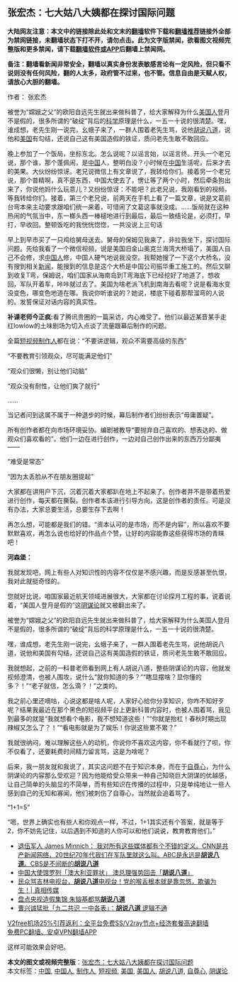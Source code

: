  <h2>张宏杰：七大姑八大姨都在探讨国际问题</h2> <p class="notice"><b>大陆网友注意：本文中的链接除此处和文末的<a href="https://github.com/bannedbook/fanqiang" >翻墙</a>软件下载和<a href="https://github.com/killgcd/justmysocks/blob/master/README.md">翻墙推荐</a>链接外全部为禁网链接，未翻墙状态下打不开，请勿点击。此为文字版禁闻，欲看图文视频完整版和更多禁闻，请下载<a href="https://github.com/bannedbook/fanqiang">翻墙软件或APP</a>后翻墙上禁闻网。</p><p>备注：翻墙看新闻非常安全，翻墙以真实身份发表敏感言论有一定风险，但只看不说则没有任何风险，翻的人太多，政府管不过来，也不管。信息自由是天赋人权，请放心大胆的翻墙。</b></p>  <div class="entry"> <p>作者： 张宏杰</p> <p id="summary">被誉为“嫦娥之父”的欧阳自远先生就出来做科普了，给大家解释为什么<a href="https://www.bannedbook.org/bnews/tag/%E7%BE%8E%E5%9B%BD%E4%BA%BA/" class="st_tag internal_tag" rel="tag" title="标签 美国人 下的日志">美国人</a>登月不是假的，很多所谓的“破绽”背后的<span class='wp_keywordlink'><a href="https://www.bannedbook.org/forum11/topic309.html" title="禁片：“科学”的棍子" target="_blank">科学</a></span>原理是什么，一五一十说的很清楚。嘿，谁成想，老先生刚一说完，幺蛾子来了，一群人围着老先生骂，说他<a href="https://www.bannedbook.org/bnews/tag/%E8%83%A1%E8%AF%B4%E5%85%AB%E9%81%93/" class="st_tag internal_tag" rel="tag" title="标签 胡说八道 下的日志">胡说八道</a>，说他和<a href="https://www.bannedbook.org/bnews/tag/%e7%be%8e%e5%9b%bd/" class="st_tag internal_tag" rel="tag" title="标签 美国 下的日志">美国</a>有勾结，还说自己这有美国造假的铁证，质问老先生敢不敢回应。</p> <p>晚上参加了一个饭局，坐标东北。怎么说呢？以谣言始，以谣言终。开头一个老兄说，那个谁，那个蓬佩闹，是<span class='wp_keywordlink_affiliate'><a href="https://www.bannedbook.org/" title="中国" target="_blank">中国</a></span>人，整明白没？小时候在<a href="https://www.bannedbook.org/bnews/tag/%E4%B8%AD%E5%9B%BD/" class="st_tag internal_tag" rel="tag" title="标签 中国 下的日志">中国</a>生活呢，后来才去的美果。大伙纷纷惊讶。老兄说微信上有文章说了，我转给你们。接着另一个老兄说，那个普精啊，真不是东西，中国大使去了，愣让等了两个小时，然后牵条狗出来了，你说他妈什么玩意儿？又纷纷惊讶：不能吧？此老兄说，我刚看到的视频，等我转给你们。接着，第三个老兄说，前两天在手机上看了一篇文章，说是文葛前台弯本来主动要求跟咱们统一来着，可惜闹了文葛这事就没成。……饭局就在这种热闹的气氛当中，东一榔头西一棒槌地进行到最后，最后一致结论是，必须打，早打，早收回。整顿饭吃的我恍恍惚惚，一共没说上三句话</p> <p>早上到早市买了一只鸡给舅母送去。舅母的保姆见我来了，非拉我坐下，探讨国际问题。先给我看了一个微信视频，说是美国旧金山奥克兰海湾大桥塌了，美国人自己不会修，求<a href="https://www.bannedbook.org/bnews/tag/%e4%b8%ad%e5%9b%bd%e4%ba%ba/" class="st_tag internal_tag" rel="tag" title="标签 中国人 下的日志">中国人</a>修，中国人硬气地说我没空。我帮她搜了一下这个大桥名，没有搜到相关<span class='wp_keywordlink_affiliate'><a href="https://www.bannedbook.org/" title="新闻">新闻</a></span>，能搜到的信息是这个大桥是中国公司振华重工施工的。然后又聊到收复T弯，保姆说，咱们国家从海南岛到T弯海底下已经挖好了地道了，想收回，军队开着车，咔咔就过去了。美国为啥老派飞机到南海去看呢？说是看海水变没变色，哪变色地道在哪。我说你听谁说的？她说，楼底下碰着那帮溜弯的人说的。发誓保证对话内容的真实性。</p> <p><strong>补课老师今正疯:</strong>看了腾讯贵圈的一篇采访，内心难受了。他们以最近某音某手走红lowlow的土味剧场为切入点谈了流量跟幕后制作的问题。</p> <p>全篇<a href="https://www.bannedbook.org/bnews/tag/%E7%9F%AD%E8%A7%86%E9%A2%91/" class="st_tag internal_tag" rel="tag" title="标签 短视频 下的日志">短视频</a><a href="https://www.bannedbook.org/bnews/tag/%E5%88%B6%E4%BD%9C%E4%BA%BA/" class="st_tag internal_tag" rel="tag" title="标签 制作人 下的日志">制作人</a>都在说：‌‌“不要讲逻辑，观众不需要高级的东西‌‌”</p> <p>‌‌“不要教育引领观众，尽可能满足他们‌‌”</p>  <p>‌‌“观众们很懒，别让他们动脑‌‌”</p> <p>‌‌“观众没有耐性，让他们爽了就行‌‌”</p> <p>……</p> <p>当记者问到这属不属于一种退步的时候，幕后制作者们纷纷表示‌‌“毋庸置疑‌‌”。</p> <p>所有创作者都在向市场环境妥协。编剧被教导‌‌“要抛弃自己喜欢的、想表达的、做观众们喜欢看的‌‌”。他们一边在进行创作，一边对自己创作出来的东西万分鄙夷——</p> <p>‌‌“难受是常态‌‌”</p> <p>‌‌“因为太丢脸从不在朋友圈提起‌‌”</p>  <p>大家都在讲用户下沉，沉着沉着大家都趴在地上不起来了。创作者并不是带着热爱进行创作，每天都在撕裂。创作者本该进行引导方向，这是创作者的责任。可是没有办法，大家总要生活，总要生存下去啊！</p> <p>再怎么想，可能都是我们的错。‌‌“资本认可的是市场，而不是内容‌‌”，所以喜欢不要默默喜欢，再怎么说也给好的作品点个赞，让好的内容能靠这些获得市场的青睐吧！</p> <p><strong>河森堡：</strong></p> <p>我就发现吧，网上有些人对知识性的内容不仅仅是不感兴趣，而是反感甚至仇恨，我对此就挺奇怪的。</p> <p>您就好比说，咱国家最近航天领域进展很大，大家都在讨论探月工程的事，说着说着，“美国人登月是假的”这<a href="https://www.bannedbook.org/bnews/tag/%E9%98%B4%E8%B0%8B%E8%AE%BA/" class="st_tag internal_tag" rel="tag" title="标签 阴谋论 下的日志">阴谋论</a>就又被翻出来了。</p> <p>被誉为“嫦娥之父”的欧阳自远先生就出来做科普了，给大家解释为什么美国人登月不是假的，很多所谓的“破绽”背后的科学原理是什么，一五一十说的很清楚。</p> <p>嘿，谁成想，老先生刚一说完，幺蛾子来了，一群人围着老先生骂，说他胡说八道，说他和美国有勾结，还说自己这有美国造假的铁证，质问老先生敢不敢回应。</p>  <p>我就想起，之前的一科普老师看到网上有人胡说八道，整些阴谋论的内容，他就发视频澄清，也被人围攻，说什么“就你知道的多？”“瞎显摆啥？显你懂的多？！”“老子就信，怎么滴？！”之类的。</p> <p>我之前心里还嘀咕，心说这都是啥人呢，人家好心给你分享知识，你咋不知好歹呢？结果我最近在那个黑色的短视频平台上更新科普内容时，也被人围着骂，我见到最多的就是“我就想看个电影，我不想知道这些！”“你就是抬杠！春秋时期出现辣椒又怎么了？！”“看电影就是为了娱乐！你说这些累不累？”</p> <p>我就很纳闷，难以理解这些人的动机，你说你不喜欢这内容，你不看就行了呗，你不仅看了，还要耗费时间精力留言骂，这是为啥呢？</p> <p>后来，我一朋友就和我说了，其实这问题不在于知识本身，而在于<a href="https://www.bannedbook.org/bnews/tag/%E8%87%AA%E5%B0%8A%E5%BF%83/" class="st_tag internal_tag" rel="tag" title="标签 自尊心 下的日志">自尊心</a>，为什么阴谋论的内容那么受欢迎？因为他能给受众带来一种自己知晓巨大阴谋的优越感，让自己简单的头脑显的不简单，而有些知识在传播的过程中，只是单纯地让一些人感到自己的无知和寡闻，他们被刺伤了自尊心，当然就会追着骂了。</p> <p>“1+1=5”</p> <p>“嗯，世界上确实也有些人和你观点一样，不过，1+1其实还有个答案，就是等于2，你不妨先记住，以后遇到不知道的人你可以和他们说说，教育教育他们。”</p> <ul class='op-related-articles' title='相关阅读'> <li><a href='https://www.bannedbook.org/bnews/bannedvideo/20201201/1440222.html' target='_blank'>退伍军人 James Minnich： 我对所有这些媒体都有个不错的定义。CNN是共产新闻网络，20世纪70年代我们在军队里就这么叫。ABC是永远是<b>胡说八道</b>。CBS是不间断的<b>胡说八道</b></a></li> <li><a href='https://www.bannedbook.org/bnews/headline/20201119/1433670.html' target='_blank'>中国大使馆罗列「澳大利亚罪状」 澳总理强势回击「<b>胡说八道</b>」</a></li> <li><a href='https://www.bannedbook.org/bnews/bannedvideo/20200804/1374395.html' target='_blank'>民众骂吉林电视台，<b>胡说八道</b>电视台！党的喉舌根本就是靠忽悠，欺骗为生！| 真相传媒</a></li> <li><a href='https://www.bannedbook.org/bnews/cbnews/20200515/1328973.html' target='_blank'>盘点央视造假集锦 朱镕基都骂<b>胡说八道</b></a></li> <li><a href='https://www.bannedbook.org/bnews/comments/20191227/1248246.html' target='_blank'>曹兴诚猛批「九二共识 一中各表」：<b>胡说八道</b> 逻辑不通</a></li> </ul> <p class="texttj"> <a href="https://www.bannedbook.org/forum23/topic22702.html" target="_blank">V2free机场25%引荐返利：全平台免费SS/V2ray节点+经济套餐高速翻墙</a><br/> <a href="https://github.com/bannedbook/fanqiang/wiki/%E7%A6%81%E9%97%BB%E7%BD%91%E5%AE%89%E5%8D%93%E7%BF%BB%E5%A2%99%E6%96%B0%E9%97%BBAPP" target="_blank">免费PC翻墙、安卓VPN翻墙APP</a></p><p>这样可能效果会好吧。</p> <a name='sharetosocial'></a>       <div><b>本文的图文或视频完整版</b>：<a href='https://www.bannedbook.org/bnews/comments/20201215/1447994.html'>张宏杰：七大姑八大姨都在探讨国际问题</a></div>  </div><!--END ENTRY--> <div class="postfooter"> <div>本文标签：<a href="https://www.bannedbook.org/bnews/tag/%E4%B8%AD%E5%9B%BD/" rel="tag">中国</a>, <a href="https://www.bannedbook.org/bnews/tag/%e4%b8%ad%e5%9b%bd%e4%ba%ba/" rel="tag">中国人</a>, <a href="https://www.bannedbook.org/bnews/tag/%E5%88%B6%E4%BD%9C%E4%BA%BA/" rel="tag">制作人</a>, <a href="https://www.bannedbook.org/bnews/tag/%E7%9F%AD%E8%A7%86%E9%A2%91/" rel="tag">短视频</a>, <a href="https://www.bannedbook.org/bnews/tag/%e7%be%8e%e5%9b%bd/" rel="tag">美国</a>, <a href="https://www.bannedbook.org/bnews/tag/%E7%BE%8E%E5%9B%BD%E4%BA%BA/" rel="tag">美国人</a>, <a href="https://www.bannedbook.org/bnews/tag/%E8%83%A1%E8%AF%B4%E5%85%AB%E9%81%93/" rel="tag">胡说八道</a>, <a href="https://www.bannedbook.org/bnews/tag/%E8%87%AA%E5%B0%8A%E5%BF%83/" rel="tag">自尊心</a>, <a href="https://www.bannedbook.org/bnews/tag/%E9%98%B4%E8%B0%8B%E8%AE%BA/" rel="tag">阴谋论</a></div>  </div><!--END POSTFOOTER--> 
